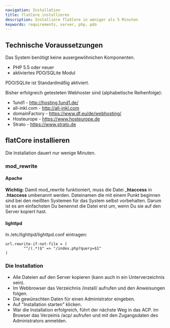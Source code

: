 ```yaml
---
navigation: Installation
title: flatCore installieren
description: Installiere flatCore in weniger als 5 Minuten
keywords: requirements, server, php, pdo
---
```


## Technische Voraussetzungen

Das System benötigt keine ausergewöhnichen Komponenten.

* PHP 5.5 oder neuer
* aktiviertes PDO/SQLite Modul

PDO/SQLite ist Standardmäßig aktiviert.

Bisher erfolgreich getesteten Webhoster sind (alphabetische Reihenfolge):

* 1und1 - http://hosting.1und1.de/
* all-inkl.com - http://all-inkl.com
* domainFactory - https://www.df.eu/de/webhosting/
* Hosteurope - https://www.hosteurope.de
* Strato - https://www.strato.de

## flatCore installieren

Die Installation dauert nur wenige Minuten.

### mod_rewrite

#### Apache
__Wichtig:__ Damit mod_rewrite funktioniert, muss die Datei ___htaccess__ in __.htaccess__ umbenannt werden. Dateinamen die mit einem Punkt beginnen sind bei den meißten Systemen für das System selbst vorbehalten. Darum ist es am einfachsten Du benennst die Datei erst um, wenn Du sie auf den Server kopiert hast.

#### lighttpd
In /etc/lighttpd/lighttpd.conf eintragen:
```
url.rewrite-if-not-file = (
        "^/(.*)$" => "/index.php?query=$1"
)
```

### Die Installation

* Alle Dateien auf den Server kopieren (kann auch in ein Unterverzeichnis sein).
* Im Webbrowser das Verzeichnis /install/ aufrufen und den Anweisungen folgen.
* Die gewünschten Daten für einen Administrator eingeben.
* Auf "Installation starten" klicken.
* War die Installation erfolgreich, führt der nächste Weg in das ACP. Im Browser das Verzeinis /acp/ aufrufen und mit den Zugangsdaten des Administrators anmelden.
